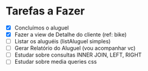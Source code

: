 # Tarefas a Fazer
- [x] Concluímos o aluguel
- [x] Fazer a view de Detalhe do cliente (ref: bike)
- [ ] Listar os aluguéis (listAluguel simples)
- [ ] Gerar Relatório do Aluguel (vou acompanhar vc)
- [ ] Estudar sobre consultas INNER JOIN, LEFT, RIGHT
- [ ] Estudar sobre media queries css